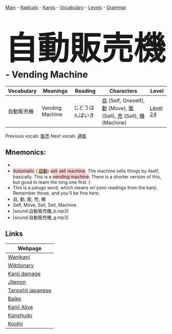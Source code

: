 <style> bigfont {font-size: 100px}</style>
[Main](../README.md) -
[Radicals](../radicals.md) -
[Kanjis](../kanjis.md) -
[Vocabulary](../vocabulary.md) -
[Levels](../levels.md) -
[Grammar](../grammar.md)
# <bigfont> 自動販売機</bigfont> - Vending Machine 

| Vocabulary | Meanings | Reading | Characters | Level |
| --- | --- | --- | --- | --- |
| 自動販売機 | Vending Machine | じどうはんばいき |  [自](../kanjis/自.md) (Self, Oneself), [動](../kanjis/動.md) (Move), [販](../kanjis/販.md) (Sell), [売](../kanjis/売.md) (Sell), [機](../kanjis/機.md) (Machine) | [Level 24](../levels/wk_level24.md) |

Previous vocab: [販売](販売.md) Next vocab: [通販](通販.md) 

## Mnemonics:

* 
* <span style="background-color:#ffcccb"> Automatic</span> (<span style="background-color:#fed8b1"> [自動](https://jisho.org/search/自動)</span>) <span style="background-color:#ffcccb"> sell</span> <span style="background-color:#ffcccb"> sell</span> <span style="background-color:#ffcccb"> machine</span>. The machine sells things by itself, basically. This is a <span style="background-color:#ffcccb"> vending machine</span>. There is a shorter version of this, but good to learn the long one first :)
* This is a jukugo word, which means on'yomi readings from the kanji. Remember those, and you'll be fine here.
* 自, 動, 販, 売, 機
* Self, Move, Sell, Sell, Machine
* [sound:自動販売機_b.mp3]
* [sound:自動販売機_g.mp3]


## Links 

| Webpage |
| --- |
| [Wanikani          ](https://www.wanikani.com/kanji/自動販売機) |
| [Wiktionary        ](https://en.wiktionary.org/wiki/自動販売機) |
| [Kanji damage      ](http://www.kanjidamage.com/kanji/search?utf8=✓&q=自動販売機) |
| [Jitenon           ](https://jitenon.com/kanji/自動販売機) |
| [Tanoshii japanese ](https://www.tanoshiijapanese.com/dictionary/kanji.cfm?k=自動販売機) |
| [Baike             ](https://baike.baidu.com/item/自動販売機) |
| [Kanji Alive       ](https://app.kanjialive.com/自動販売機) |
| [Kanshudo          ](https://www.kanshudo.com/searchmn?q=自動販売機) |
| [Koohii            ](https://kanji.koohii.com/study/kanji/自動販売機) |
